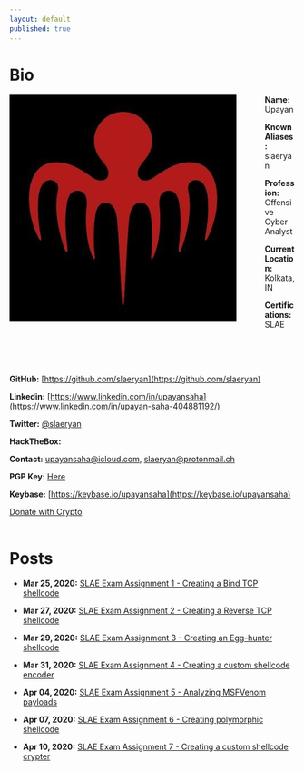 ```yaml
---
layout: default
published: true
---
```


# Bio

<img style="padding-right: 50px;" align="left" src="assets/images/logo.jpeg">

**Name:** Upayan

**Known Aliases:** slaeryan

**Profession:** Offensive Cyber Analyst

**Current Location:** Kolkata, IN

**Certifications:** SLAE

<br clear="left"/>
<br />
<br />

**GitHub:** [https://github.com/slaeryan](https://github.com/slaeryan)

**Linkedin:** [https://www.linkedin.com/in/upayansaha](https://www.linkedin.com/in/upayan-saha-404881192/)

**Twitter:** [@slaeryan](https://www.twitter.com/slaeryan/)

**HackTheBox:** <script src="https://www.hackthebox.eu/badge/255823"></script>

**Contact:** upayansaha@icloud.com, slaeryan@protonmail.ch

**PGP Key:** [Here](https://raw.githubusercontent.com/slaeryan/slaeryan.github.io/master/Upayan%20PGP%20Public%20Key.asc)

**Keybase:** [https://keybase.io/upayansaha](https://keybase.io/upayansaha)

<div>
  <a class="donate-with-crypto"
     href="https://commerce.coinbase.com/checkout/dc8637be-ad15-4a2a-933c-b05f6ba6629b">
    Donate with Crypto
  </a>
  <script src="https://commerce.coinbase.com/v1/checkout.js?version=201807">
  </script>
</div>

<br />

# Posts
- **Mar 25, 2020:** [SLAE Exam Assignment 1 - Creating a Bind TCP shellcode](./posts/slae-assignment1-blogpost.html)

- **Mar 27, 2020:** [SLAE Exam Assignment 2 - Creating a Reverse TCP shellcode](./posts/slae-assignment2-blogpost.html)

- **Mar 29, 2020:** [SLAE Exam Assignment 3 - Creating an Egg-hunter shellcode](./posts/slae-assignment3-blogpost.html)

- **Mar 31, 2020:** [SLAE Exam Assignment 4 - Creating a custom shellcode encoder](./posts/slae-assignment4-blogpost.html)

- **Apr 04, 2020:** [SLAE Exam Assignment 5 - Analyzing MSFVenom payloads](./posts/slae-assignment5-blogpost.html)

- **Apr 07, 2020:** [SLAE Exam Assignment 6 - Creating polymorphic shellcode](./posts/slae-assignment6-blogpost.html)

- **Apr 10, 2020:** [SLAE Exam Assignment 7 - Creating a custom shellcode crypter](./posts/slae-assignment7-blogpost.html)
